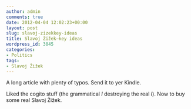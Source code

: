 ```yaml
---
author: admin
comments: true
date: 2012-04-04 12:02:23+00:00
layout: post
slug: slavoj-zizekkey-ideas
title: Slavoj Žižek—key ideas
wordpress_id: 3045
categories:
- Politics
tags:
- Slavoj Žižek
---
```


A long article with plenty of typos. Send it to yer Kindle.

Liked the cogito stuff (the grammatical _I_ destroying the real _I_). Now to buy some real Slavoj Žižek.
